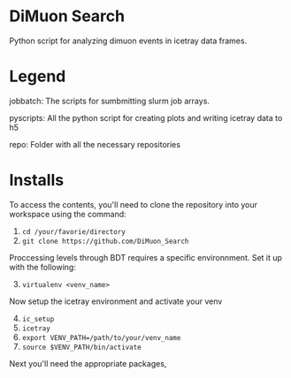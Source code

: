 # DiMuon Search

Python script for analyzing dimuon events in icetray data frames.

# Legend

jobbatch: The scripts for sumbmitting slurm job arrays.

pyscripts: All the python script for creating plots and writing icetray data to h5

repo: Folder with all the necessary repositories

# Installs

To access the contents, you'll need to clone the repository into your workspace using the command:

1. `cd /your/favorie/directory`
2. `git clone https://github.com/DiMuon_Search`

Proccessing levels through BDT requires a specific environnment.
Set it up with the following:

3. `virtualenv <venv_name>`

Now setup the icetray environment and activate your venv

4. `ic_setup`
5. `icetray`
6. `export VENV_PATH=/path/to/your/venv_name`
7. `source $VENV_PATH/bin/activate`

Next you'll need the appropriate packages,



